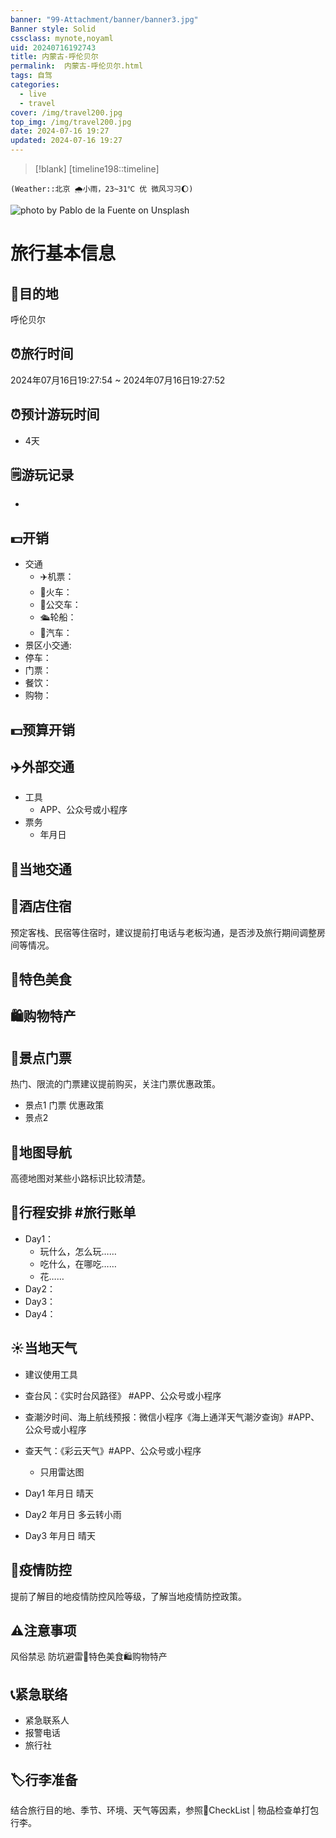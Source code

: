 ```yaml
---
banner: "99-Attachment/banner/banner3.jpg"
Banner style: Solid
cssclass: mynote,noyaml
uid: 20240716192743 
title: 内蒙古-呼伦贝尔
permalink:  内蒙古-呼伦贝尔.html
tags: 自驾
categories:
  - live
  - travel
cover: /img/travel200.jpg
top_img: /img/travel200.jpg
date: 2024-07-16 19:27
updated: 2024-07-16 19:27
---
```

> [!blank] 
> [timeline198::timeline]
```ad-flex
(Weather::北京 🌧小雨，23~31℃ 优 微风习习🌔)
```

![photo by Pablo de la Fuente on Unsplash](https://images.unsplash.com/photo-1592211951067-6c3ce19cca90?crop=entropy&cs=srgb&fm=jpg&ixid=M3wzNjM5Nzd8MHwxfHJhbmRvbXx8fHx8fHx8fDE3MjExMjkyNjN8&ixlib=rb-4.0.3&q=85&w=1600&h=900)

# 旅行基本信息


## 🎏目的地
 呼伦贝尔

## ⏰旅行时间
2024年07月16日19:27:54 ~  2024年07月16日19:27:52

## ⏰预计游玩时间
- 4天

## 🗒游玩记录
- 

## 💵开销
- 交通
    - ✈️机票：
    - 🚄火车：
    - 🚌公交车：
    - 🛳️轮船：
    - 🚗汽车：
- 景区小交通:
- 停车：
- 门票：
- 餐饮：
- 购物：

## 💵预算开销

## ✈️外部交通
- 工具
    - APP、公众号或小程序
- 票务
    - 年月日

## 🚌当地交通

## 🏨酒店住宿
预定客栈、民宿等住宿时，建议提前打电话与老板沟通，是否涉及旅行期间调整房间等情况。

## 🍚特色美食

## 🛍️购物特产

## 🎫景点门票
热门、限流的门票建议提前购买，关注门票优惠政策。

- 景点1  门票  优惠政策
- 景点2

## 🧭地图导航
高德地图对某些小路标识比较清楚。

## 📑行程安排 #旅行账单
- Day1：
    - 玩什么，怎么玩……
    - 吃什么，在哪吃……
    - 花……
- Day2：
- Day3：
- Day4：

## ☀️当地天气
- 建议使用工具
- 查台风：《实时台风路径》 #APP、公众号或小程序
- 查潮汐时间、海上航线预报：微信小程序《海上通洋天气潮汐查询》#APP、公众号或小程序
- 查天气：《彩云天气》#APP、公众号或小程序
    - 只用雷达图

- Day1  年月日   晴天
- Day2  年月日   多云转小雨
- Day3  年月日   晴天

## 🦠疫情防控
提前了解目的地疫情防控风险等级，了解当地疫情防控政策。

## ⚠️注意事项
风俗禁忌
防坑避雷🍚特色美食🛍️购物特产

## 📞紧急联络
- 紧急联系人
- 报警电话
- 旅行社

## 🏷️行李准备
结合旅行目的地、季节、环境、天气等因素，参照📇CheckList  | 物品检查单打包行李。

